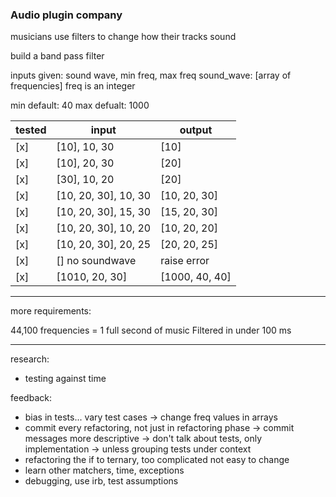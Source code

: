 
### Audio plugin company

musicians use filters to change how their tracks sound

build a band pass filter

inputs given: sound wave, min freq, max freq
sound_wave: [array of frequencies]
freq is an integer

min default: 40
max defualt: 1000


  | tested | input                   |    output   |
  | ---- | ----|----|
 |[x] | [10], 10, 30            |  [10] |
|[x] | [10], 20, 30            |  [20] |
|[x] |[30], 10, 20            |  [20] |
|[x] |[10, 20, 30], 10, 30    | [10, 20, 30] |
|[x] |[10, 20, 30], 15, 30    | [15, 20, 30] |
|[x] |[10, 20, 30], 10, 20    | [10, 20, 20] |
|[x] |[10, 20, 30], 20, 25    | [20, 20, 25] |
|[x] | [] no soundwave             | raise error |
|[x] | [1010, 20, 30]            | [1000, 40, 40] |


------

more requirements:

  44,100 frequencies = 1 full second of music
  Filtered in under 100 ms

-----


research:
- testing against time




feedback:
- bias in tests... vary test cases
  -> change freq values in arrays
- commit every refactoring, not just in refactoring phase
  -> commit messages more descriptive
  -> don't talk about tests, only implementation
  -> unless grouping tests under context
- refactoring the if to ternary, too complicated not easy to change
- learn other matchers, time, exceptions
- debugging, use irb, test assumptions
